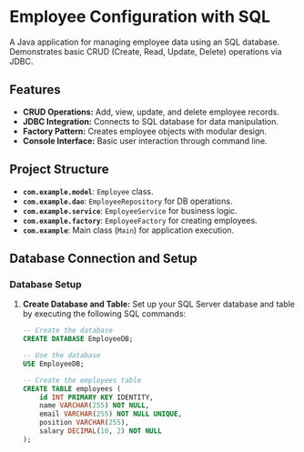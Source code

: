 # Employee Configuration with SQL

A Java application for managing employee data using an SQL database. Demonstrates basic CRUD (Create, Read, Update, Delete) operations via JDBC.

## Features

- **CRUD Operations:** Add, view, update, and delete employee records.
- **JDBC Integration:** Connects to SQL database for data manipulation.
- **Factory Pattern:** Creates employee objects with modular design.
- **Console Interface:** Basic user interaction through command line.

## Project Structure

- **`com.example.model`**: `Employee` class.
- **`com.example.dao`**: `EmployeeRepository` for DB operations.
- **`com.example.service`**: `EmployeeService` for business logic.
- **`com.example.factory`**: `EmployeeFactory` for creating employees.
- **`com.example`**: Main class (`Main`) for application execution.
## Database Connection and Setup

### Database Setup

1. **Create Database and Table:**
   Set up your SQL Server database and table by executing the following SQL commands:
   
   ```sql
   -- Create the database
   CREATE DATABASE EmployeeDB;
   
   -- Use the database
   USE EmployeeDB;
   
   -- Create the employees table
   CREATE TABLE employees (
       id INT PRIMARY KEY IDENTITY,
       name VARCHAR(255) NOT NULL,
       email VARCHAR(255) NOT NULL UNIQUE,
       position VARCHAR(255),
       salary DECIMAL(10, 2) NOT NULL
   );

